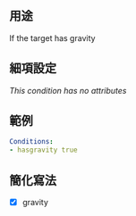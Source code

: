 ## 用途
If the target has gravity

## 細項設定
*This condition has no attributes*

## 範例
```yaml
Conditions:
- hasgravity true
```

## 簡化寫法
- [x] gravity